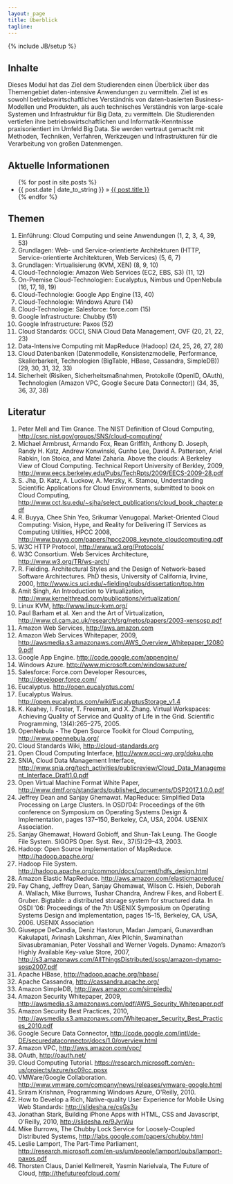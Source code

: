 ```yaml
---
layout: page
title: Überblick
tagline: 
---
```

{% include JB/setup %}


## Inhalte

Dieses Modul hat das Ziel dem Studierenden einen Überblick über das Themengebiet daten-intensive Anwendungen 
zu vermitteln. Ziel ist es sowohl  betriebswirtschaftliches Verständnis von daten-basierten Business-
Modellen und Produkten, als auch technisches Verständnis von large-scale Systemen und Infrastruktur für Big 
Data, zu vermitteln. Die Studierenden vertiefen ihre betriebswirtschaftlichen und Informatik-Kenntnisse 
praxisorientiert im Umfeld Big Data. Sie werden vertraut gemacht mit Methoden, Techniken, Verfahren, 
Werkzeugen und Infrastrukturen für die Verarbeitung von großen Datenmengen.

    
## Aktuelle Informationen


<ul class="posts">
  {% for post in site.posts %}
    <li><span>{{ post.date | date_to_string }}</span> &raquo; <a href="{{ BASE_PATH }}{{ post.url }}">{{ post.title }}</a></li>
  {% endfor %}
</ul>


## Themen

1. Einführung: Cloud Computing und seine Anwendungen (1, 2, 3, 4, 39, 53)
2. Grundlagen: Web- und Service-orientierte Architekturen (HTTP, Service-orientierte Architekturen, Web Services) (5, 6, 7)
3. Grundlagen: Virtualisierung (KVM, XEN) (8, 9, 10)
4. Cloud-Technologie: Amazon Web Services (EC2, EBS, S3) (11, 12)
5. On-Premise Cloud-Technologien: Eucalyptus, Nimbus und OpenNebula (16, 17, 18, 19)
6. Cloud-Technologie: Google App Engine (13, 40)
7. Cloud-Technologie: Windows Azure (14)
8. Cloud-Technologie: Salesforce: force.com (15)
9. Google Infrastructure: Chubby (51)
10. Google Infrastructure: Paxos (52)
11. Cloud Standards: OCCI, SNIA Cloud Data Management, OVF (20, 21, 22, 23)
12. Data-Intensive Computing mit MapReduce (Hadoop) (24, 25, 26, 27, 28)
13. Cloud Datenbanken (Datenmodelle, Konsistenzmodelle, Performance, Skalierbarkeit, Technologien (BigTable, HBase, Cassandra, SimpleDB)) (29, 30, 31, 32, 33)
14. Sicherheit (Risiken, Sicherheitsmaßnahmen, Protokolle (OpenID, OAuth), Technologien (Amazon VPC, Google Secure Data Connector)) (34, 35, 36, 37, 38)


## Literatur

1. Peter Mell and Tim Grance. The NIST Definition of Cloud Computing, <http://csrc.nist.gov/groups/SNS/cloud-computing/>
1. Michael Armbrust, Armando Fox, Rean Griffith, Anthony D. Joseph, Randy H. Katz, Andrew Konwinski, Gunho Lee, David A. Patterson, Ariel Rabkin, Ion Stoica, and Matei Zaharia. Above the clouds: A Berkeley View of Cloud Computing. Technical Report University of Berkley, 2009, <http://www.eecs.berkeley.edu/Pubs/TechRpts/2009/EECS-2009-28.pdf>
1. S. Jha, D. Katz, A. Luckow, A. Merzky, K. Stamou, Understanding Scientific Applications for Cloud Environments, submitted to book on Cloud Computing, <http://www.cct.lsu.edu/~sjha/select_publications/cloud_book_chapter.pdf>
1. R. Buyya, Chee Shin Yeo, Srikumar Venugopal. Market-Oriented Cloud Computing: Vision, Hype, and Reality for Delivering IT Services as Computing Utilities, HPCC 2008, <http://www.buyya.com/papers/hpcc2008_keynote_cloudcomputing.pdf>
1. W3C HTTP Protocol, <http://www.w3.org/Protocols/>
1. W3C Consortium. Web Services Architecture, <http://www.w3.org/TR/ws-arch/>
1. R. Fielding. Architectural Styles and the Design of Network-based Software Architectures. PhD thesis, University of California, Irvine, 2000, <http://www.ics.uci.edu/~fielding/pubs/dissertation/top.htm>
1. Amit Singh, An Introduction to Virtualization, <http://www.kernelthread.com/publications/virtualization/>
1. Linux KVM, http://www.linux-kvm.org/
1. Paul Barham et al. Xen and the Art of Virtualization, <http://www.cl.cam.ac.uk/research/srg/netos/papers/2003-xensosp.pdf>
1. Amazon Web Services, <http://aws.amazon.com>
1. Amazon Web Services Whitepaper, 2009, <http://awsmedia.s3.amazonaws.com/AWS_Overview_Whitepaper_120809.pdf>
1. Google App Engine. <http://code.google.com/appengine/>
1. Windows Azure. <http://www.microsoft.com/windowsazure/>
1. Salesforce: Force.com Developer Resources, <http://developer.force.com/>
1. Eucalyptus. <http://open.eucalyptus.com/>
1. Eucalyptus Walrus. <http://open.eucalyptus.com/wiki/EucalyptusStorage_v1.4> 
1. K. Keahey, I. Foster, T. Freeman, and X. Zhang. Virtual Workspaces: Achieving Quality of Service and Quality of Life in the Grid. Scientific Programming, 13(4):265–275, 2005.
1. OpenNebula - The Open Source Toolkit for Cloud Computing, <http://www.opennebula.org/>
1. Cloud Standards Wiki, <http://cloud-standards.org>
1. Open Cloud Computing Interface, <http://www.occi-wg.org/doku.php>
1. SNIA, Cloud Data Management Interface, <http://www.snia.org/tech_activities/publicreview/Cloud_Data_Management_Interface_Draft1.0.pdf>
1. Open Virtual Machine Format White Paper, <http://www.dmtf.org/standards/published_documents/DSP2017_1.0.0.pdf>
1. Jeffrey Dean and Sanjay Ghemawat. MapReduce: Simplified Data Processing on Large Clusters. In OSDI’04: Proceedings of the 6th conference on Symposium on Operating Systems Design & Implementation, pages 137–150, Berkeley, CA, USA, 2004. USENIX  Association.
1. Sanjay Ghemawat, Howard Gobioff, and Shun-Tak Leung. The Google File System. SIGOPS Oper. Syst. Rev., 37(5):29–43, 2003.
1. Hadoop: Open Source Implementation of MapReduce. <http://hadoop.apache.org/>
1. Hadoop File System. <http://hadoop.apache.org/common/docs/current/hdfs_design.html>
1. Amazon Elastic MapReduce. <http://aws.amazon.com/elasticmapreduce/>
1. Fay Chang, Jeffrey Dean, Sanjay Ghemawat, Wilson C. Hsieh, Deborah A. Wallach, Mike Burrows, Tushar Chandra, Andrew Fikes, and Robert E. Gruber. Bigtable: a distributed storage system for structured data. In OSDI ’06: Proceedings of the 7th USENIX Symposium on Operating Systems Design and Implementation, pages 15–15, Berkeley, CA, USA, 2006. USENIX Association
1. Giuseppe DeCandia, Deniz Hastorun, Madan Jampani, Gunavardhan Kakulapati, Avinash Lakshman, Alex Pilchin, Swaminathan Sivasubramanian, Peter Vosshall and Werner Vogels. Dynamo: Amazon’s Highly Available Key-value Store, 2007, <http://s3.amazonaws.com/AllThingsDistributed/sosp/amazon-dynamo-sosp2007.pdf>
1. Apache HBase, <http://hadoop.apache.org/hbase/>
1. Apache Cassandra, <http://cassandra.apache.org/>
1. Amazon SimpleDB, <http://aws.amazon.com/simpledb/>
1. Amazon Security Whitepaper, 2009, <http://awsmedia.s3.amazonaws.com/pdf/AWS_Security_Whitepaper.pdf>
1. Amazon Security Best Practices, 2010, <http://awsmedia.s3.amazonaws.com/Whitepaper_Security_Best_Practices_2010.pdf>
1. Google Secure Data Connector, <http://code.google.com/intl/de-DE/securedataconnector/docs/1.0/overview.html>
1. Amazon VPC, <http://aws.amazon.com/vpc/>
1. OAuth, <http://oauth.net/>
1. Cloud Computing Tutorial. <https://research.microsoft.com/en-us/projects/azure/sc09cc.ppsx>
1. VMWare/Google Collaboration. <http://www.vmware.com/company/news/releases/vmware-google.html>
1. Sriram Krishnan, Programming Windows Azure, O'Reilly, 2010.
1. How to Develop a Rich, Native-quality User Experience for Mobile Using Web Standards: <http://slidesha.re/csGs3u>
1. Jonathan Stark, Building iPhone Apps with HTML, CSS and Javascript, O'Reilly, 2010, <http://slidesha.re/9JyrWu>
1. Mike Burrows, The Chubby Lock Service for Loosely-Coupled Distributed Systems, <http://labs.google.com/papers/chubby.html>
1. Leslie Lamport, The Part-Time Parliament, <http://research.microsoft.com/en-us/um/people/lamport/pubs/lamport-paxos.pdf>
1. Thorsten Claus, Daniel Kellmereit, Yasmin Narielvala, The Future of Cloud, <http://thefutureofcloud.com/>